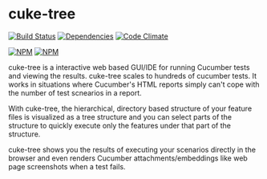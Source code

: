 # cuke-tree
  [![Build Status](https://travis-ci.org/peteclark82/cuke-tree.png?branch=master)](https://travis-ci.org/peteclark82/cuke-tree)
  [![Dependencies](https://david-dm.org/peteclark82/cuke-tree.png)](https://david-dm.org/peteclark82/cuke-tree)
  [![Code Climate](https://codeclimate.com/github/peteclark82/cuke-tree.png)](https://codeclimate.com/github/peteclark82/cuke-tree)

[![NPM](https://nodei.co/npm/cuke-tree.png?stars&downloads)](https://nodei.co/npm/cuke-tree/)
[![NPM](https://nodei.co/npm-dl/cuke-tree.png)](https://nodei.co/npm/cuke-tree/)

cuke-tree is a interactive web based GUI/IDE for running Cucumber tests and viewing the results.
cuke-tree scales to hundreds of cucumber tests.  It works in situations where Cucumber's
HTML reports simply can't cope with the number of test scnearios in a report.

With cuke-tree, the hierarchical, directory based structure of your feature files is
visualized as a tree structure and you can select parts of the structure to quickly execute
only the features under that part of the structure.

cuke-tree shows you the results of executing your scenarios directly in the browser and
even renders Cucumber attachments/embeddings like web page screenshots when a test fails.
